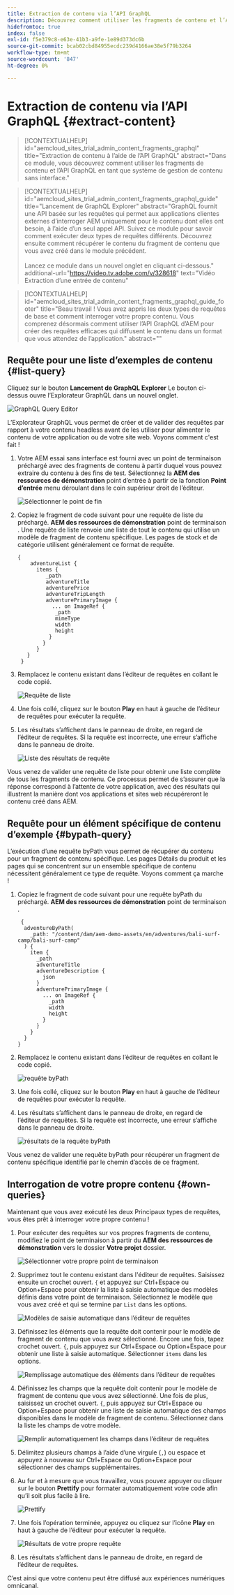 ```yaml
---
title: Extraction de contenu via l’API GraphQL
description: Découvrez comment utiliser les fragments de contenu et l’API GraphQL en tant que système de gestion de contenu headless.
hidefromtoc: true
index: false
exl-id: f5e379c8-e63e-41b3-a9fe-1e89d373dc6b
source-git-commit: bcab02cbd84955ecdc239d4166ae38e5f79b3264
workflow-type: tm+mt
source-wordcount: '847'
ht-degree: 0%

---
```



# Extraction de contenu via l’API GraphQL {#extract-content}

>[!CONTEXTUALHELP]
>id="aemcloud_sites_trial_admin_content_fragments_graphql"
>title="Extraction de contenu à l’aide de l’API GraphQL"
>abstract="Dans ce module, vous découvrez comment utiliser les fragments de contenu et l’API GraphQL en tant que système de gestion de contenu sans interface."

>[!CONTEXTUALHELP]
>id="aemcloud_sites_trial_admin_content_fragments_graphql_guide"
>title="Lancement de GraphQL Explorer"
>abstract="GraphQL fournit une API basée sur les requêtes qui permet aux applications clientes externes d’interroger AEM uniquement pour le contenu dont elles ont besoin, à l’aide d’un seul appel API. Suivez ce module pour savoir comment exécuter deux types de requêtes différents. Découvrez ensuite comment récupérer le contenu du fragment de contenu que vous avez créé dans le module précédent.<br><br>Lancez ce module dans un nouvel onglet en cliquant ci-dessous."
>additional-url="https://video.tv.adobe.com/v/328618" text="Vidéo Extraction d’une entrée de contenu"

>[!CONTEXTUALHELP]
>id="aemcloud_sites_trial_admin_content_fragments_graphql_guide_footer"
>title="Beau travail ! Vous avez appris les deux types de requêtes de base et comment interroger votre propre contenu. Vous comprenez désormais comment utiliser l’API GraphQL d’AEM pour créer des requêtes efficaces qui diffusent le contenu dans un format que vous attendez de l’application."
>abstract=""

## Requête pour une liste d’exemples de contenu {#list-query}

Cliquez sur le bouton **Lancement de GraphQL Explorer** Le bouton ci-dessus ouvre l’Explorateur GraphQL dans un nouvel onglet.

![GraphQL Query Editor](assets/extract-content/query-editor.png)

L’Explorateur GraphQL vous permet de créer et de valider des requêtes par rapport à votre contenu headless avant de les utiliser pour alimenter le contenu de votre application ou de votre site web. Voyons comment c&#39;est fait !

1. Votre AEM essai sans interface est fourni avec un point de terminaison préchargé avec des fragments de contenu à partir duquel vous pouvez extraire du contenu à des fins de test. Sélectionnez la **AEM des ressources de démonstration** point d’entrée à partir de la fonction **Point d’entrée** menu déroulant dans le coin supérieur droit de l’éditeur.

   ![Sélectionner le point de fin](assets/extract-content/select-endpoint.png)

1. Copiez le fragment de code suivant pour une requête de liste du préchargé. **AEM des ressources de démonstration** point de terminaison . Une requête de liste renvoie une liste de tout le contenu qui utilise un modèle de fragment de contenu spécifique. Les pages de stock et de catégorie utilisent généralement ce format de requête.

   ```text
   {
       adventureList {
         items {
            _path
            adventureTitle
            adventurePrice
            adventureTripLength
            adventurePrimaryImage {
              ... on ImageRef {
               _path
               mimeType
               width
               height
             }
           }
         }
      }
    }
   ```

1. Remplacez le contenu existant dans l’éditeur de requêtes en collant le code copié.

   ![Requête de liste](assets/extract-content/list-query.png)

1. Une fois collé, cliquez sur le bouton **Play** en haut à gauche de l’éditeur de requêtes pour exécuter la requête.

1. Les résultats s’affichent dans le panneau de droite, en regard de l’éditeur de requêtes. Si la requête est incorrecte, une erreur s’affiche dans le panneau de droite.

   ![Liste des résultats de requête](assets/extract-content/list-query-results.png)

Vous venez de valider une requête de liste pour obtenir une liste complète de tous les fragments de contenu. Ce processus permet de s’assurer que la réponse correspond à l’attente de votre application, avec des résultats qui illustrent la manière dont vos applications et sites web récupéreront le contenu créé dans AEM.

## Requête pour un élément spécifique de contenu d’exemple {#bypath-query}

L’exécution d’une requête byPath vous permet de récupérer du contenu pour un fragment de contenu spécifique. Les pages Détails du produit et les pages qui se concentrent sur un ensemble spécifique de contenu nécessitent généralement ce type de requête. Voyons comment ça marche !

1. Copiez le fragment de code suivant pour une requête byPath du préchargé. **AEM des ressources de démonstration** point de terminaison .

   ```text
    {
     adventureByPath(
       _path: "/content/dam/aem-demo-assets/en/adventures/bali-surf-camp/bali-surf-camp"
     ) {
       item {
         _path
         adventureTitle
         adventureDescription {
           json
         }
         adventurePrimaryImage {
           ... on ImageRef {
             _path
             width
             height
           }
         }
       }
     }
   }
   ```

1. Remplacez le contenu existant dans l’éditeur de requêtes en collant le code copié.

   ![requête byPath](assets/extract-content/bypath-query.png)

1. Une fois collé, cliquez sur le bouton **Play** en haut à gauche de l’éditeur de requêtes pour exécuter la requête.

1. Les résultats s’affichent dans le panneau de droite, en regard de l’éditeur de requêtes. Si la requête est incorrecte, une erreur s’affiche dans le panneau de droite.

   ![résultats de la requête byPath](assets/extract-content/bypath-query-results.png)

Vous venez de valider une requête byPath pour récupérer un fragment de contenu spécifique identifié par le chemin d’accès de ce fragment.

## Interrogation de votre propre contenu {#own-queries}

Maintenant que vous avez exécuté les deux Principaux types de requêtes, vous êtes prêt à interroger votre propre contenu !

1. Pour exécuter des requêtes sur vos propres fragments de contenu, modifiez le point de terminaison à partir du **AEM des ressources de démonstration** vers le dossier **Votre projet** dossier.

   ![Sélectionner votre propre point de terminaison](assets/extract-content/select-endpoint.png)

1. Supprimez tout le contenu existant dans l&#39;éditeur de requêtes. Saisissez ensuite un crochet ouvert. `{` et appuyez sur Ctrl+Espace ou Option+Espace pour obtenir la liste à saisie automatique des modèles définis dans votre point de terminaison. Sélectionnez le modèle que vous avez créé et qui se termine par `List` dans les options.

   ![Modèles de saisie automatique dans l’éditeur de requêtes](assets/extract-content/auto-complete-models.png)

1. Définissez les éléments que la requête doit contenir pour le modèle de fragment de contenu que vous avez sélectionné. Encore une fois, tapez crochet ouvert. `{`, puis appuyez sur Ctrl+Espace ou Option+Espace pour obtenir une liste à saisie automatique. Sélectionner `items` dans les options.

   ![Remplissage automatique des éléments dans l’éditeur de requêtes](assets/extract-content/auto-complete-items.png)

1. Définissez les champs que la requête doit contenir pour le modèle de fragment de contenu que vous avez sélectionné. Une fois de plus, saisissez un crochet ouvert. `{`, puis appuyez sur Ctrl+Espace ou Option+Espace pour obtenir une liste de saisie automatique des champs disponibles dans le modèle de fragment de contenu. Sélectionnez dans la liste les champs de votre modèle.

   ![Remplir automatiquement les champs dans l’éditeur de requêtes](assets/extract-content/auto-complete-fields.png)

1. Délimitez plusieurs champs à l’aide d’une virgule (`,`) ou espace et appuyez à nouveau sur Ctrl+Espace ou Option+Espace pour sélectionner des champs supplémentaires.

1. Au fur et à mesure que vous travaillez, vous pouvez appuyer ou cliquer sur le bouton **Prettify** pour formater automatiquement votre code afin qu’il soit plus facile à lire.

   ![Prettify](assets/extract-content/prettify.png)

1. Une fois l’opération terminée, appuyez ou cliquez sur l’icône **Play** en haut à gauche de l’éditeur pour exécuter la requête.

   ![Résultats de votre propre requête](assets/extract-content/custom-query-results.png)

1. Les résultats s’affichent dans le panneau de droite, en regard de l’éditeur de requêtes.

C’est ainsi que votre contenu peut être diffusé aux expériences numériques omnicanal.
